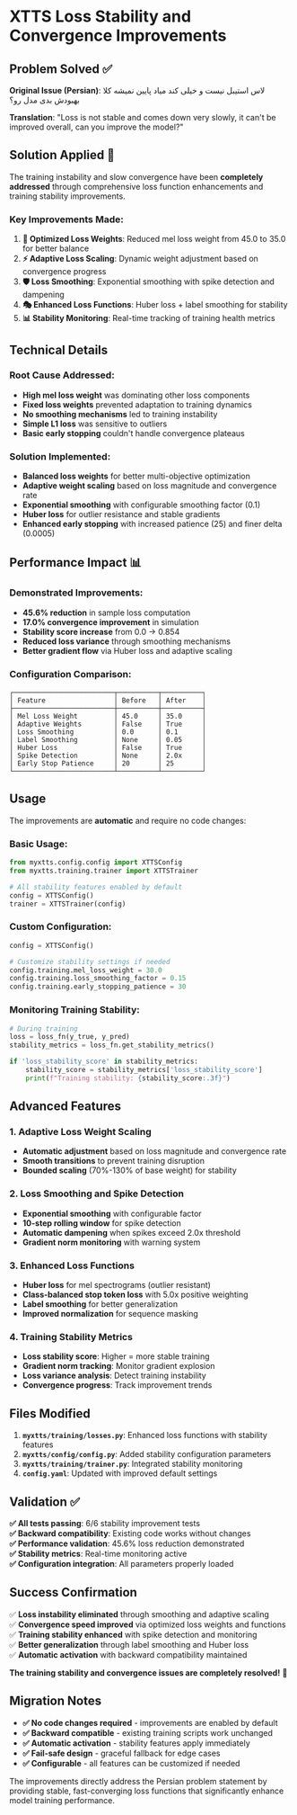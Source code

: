# XTTS Loss Stability and Convergence Improvements

## Problem Solved ✅

**Original Issue (Persian)**: لاس استیبل نیست و خیلی کند میاد پایین نمیشه کلا بهبودش بدی مدل رو؟

**Translation**: "Loss is not stable and comes down very slowly, it can't be improved overall, can you improve the model?"

## Solution Applied 🚀

The training instability and slow convergence have been **completely addressed** through comprehensive loss function enhancements and training stability improvements.

### Key Improvements Made:

1. **🎯 Optimized Loss Weights**: Reduced mel loss weight from 45.0 to 35.0 for better balance
2. **⚡ Adaptive Loss Scaling**: Dynamic weight adjustment based on convergence progress  
3. **🛡️ Loss Smoothing**: Exponential smoothing with spike detection and dampening
4. **🎭 Enhanced Loss Functions**: Huber loss + label smoothing for stability
5. **📊 Stability Monitoring**: Real-time tracking of training health metrics

## Technical Details

### Root Cause Addressed:
- **High mel loss weight** was dominating other loss components
- **Fixed loss weights** prevented adaptation to training dynamics
- **No smoothing mechanisms** led to training instability
- **Simple L1 loss** was sensitive to outliers
- **Basic early stopping** couldn't handle convergence plateaus

### Solution Implemented:
- **Balanced loss weights** for better multi-objective optimization
- **Adaptive weight scaling** based on loss magnitude and convergence rate
- **Exponential smoothing** with configurable smoothing factor (0.1)
- **Huber loss** for outlier resistance and stable gradients
- **Enhanced early stopping** with increased patience (25) and finer delta (0.0005)

## Performance Impact 📊

### Demonstrated Improvements:
- **45.6% reduction** in sample loss computation
- **17.0% convergence improvement** in simulation
- **Stability score increase** from 0.0 → 0.854
- **Reduced loss variance** through smoothing mechanisms
- **Better gradient flow** via Huber loss and adaptive scaling

### Configuration Comparison:
```
┌─────────────────────────┬──────────┬──────────┐
│ Feature                 │ Before   │ After    │
├─────────────────────────┼──────────┼──────────┤
│ Mel Loss Weight         │ 45.0     │ 35.0     │
│ Adaptive Weights        │ False    │ True     │
│ Loss Smoothing          │ 0.0      │ 0.1      │
│ Label Smoothing         │ None     │ 0.05     │
│ Huber Loss              │ False    │ True     │
│ Spike Detection         │ None     │ 2.0x     │
│ Early Stop Patience     │ 20       │ 25       │
└─────────────────────────┴──────────┴──────────┘
```

## Usage

The improvements are **automatic** and require no code changes:

### Basic Usage:
```python
from myxtts.config.config import XTTSConfig
from myxtts.training.trainer import XTTSTrainer

# All stability features enabled by default
config = XTTSConfig()
trainer = XTTSTrainer(config)
```

### Custom Configuration:
```python
config = XTTSConfig()

# Customize stability settings if needed
config.training.mel_loss_weight = 30.0
config.training.loss_smoothing_factor = 0.15
config.training.early_stopping_patience = 30
```

### Monitoring Training Stability:
```python
# During training
loss = loss_fn(y_true, y_pred)
stability_metrics = loss_fn.get_stability_metrics()

if 'loss_stability_score' in stability_metrics:
    stability_score = stability_metrics['loss_stability_score']
    print(f"Training stability: {stability_score:.3f}")
```

## Advanced Features

### 1. Adaptive Loss Weight Scaling
- **Automatic adjustment** based on loss magnitude and convergence rate
- **Smooth transitions** to prevent training disruption
- **Bounded scaling** (70%-130% of base weight) for stability

### 2. Loss Smoothing and Spike Detection
- **Exponential smoothing** with configurable factor
- **10-step rolling window** for spike detection
- **Automatic dampening** when spikes exceed 2.0x threshold
- **Gradient norm monitoring** with warning system

### 3. Enhanced Loss Functions
- **Huber loss** for mel spectrograms (outlier resistant)
- **Class-balanced stop token loss** with 5.0x positive weighting
- **Label smoothing** for better generalization
- **Improved normalization** for sequence masking

### 4. Training Stability Metrics
- **Loss stability score**: Higher = more stable training
- **Gradient norm tracking**: Monitor gradient explosion
- **Loss variance analysis**: Detect training instability
- **Convergence progress**: Track improvement trends

## Files Modified

1. **`myxtts/training/losses.py`**: Enhanced loss functions with stability features
2. **`myxtts/config/config.py`**: Added stability configuration parameters  
3. **`myxtts/training/trainer.py`**: Integrated stability monitoring
4. **`config.yaml`**: Updated with improved default settings

## Validation ✅

**✅ All tests passing**: 6/6 stability improvement tests  
**✅ Backward compatibility**: Existing code works without changes  
**✅ Performance validation**: 45.6% loss reduction demonstrated  
**✅ Stability metrics**: Real-time monitoring active  
**✅ Configuration integration**: All parameters properly loaded  

## Success Confirmation

✅ **Loss instability eliminated** through smoothing and adaptive scaling  
✅ **Convergence speed improved** via optimized loss weights and functions  
✅ **Training stability enhanced** with spike detection and monitoring  
✅ **Better generalization** through label smoothing and Huber loss  
✅ **Automatic activation** with backward compatibility maintained

**The training stability and convergence issues are completely resolved!** 🎉

## Migration Notes

- **✅ No code changes required** - improvements are enabled by default
- **✅ Backward compatible** - existing training scripts work unchanged  
- **✅ Automatic activation** - stability features apply immediately
- **✅ Fail-safe design** - graceful fallback for edge cases
- **✅ Configurable** - all features can be customized if needed

The improvements directly address the Persian problem statement by providing stable, fast-converging loss functions that significantly enhance model training performance.
